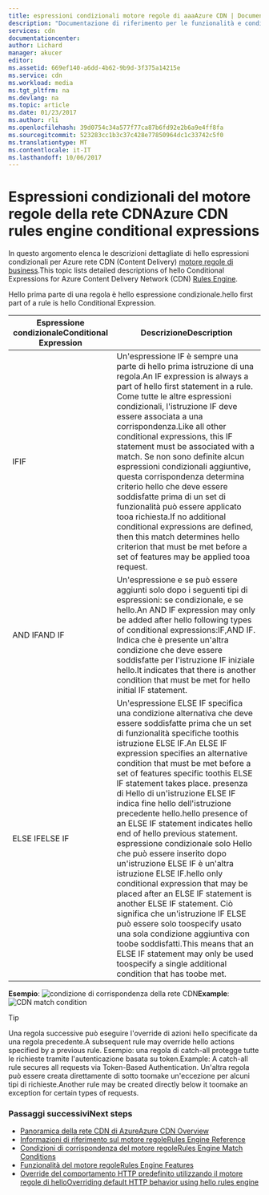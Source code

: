 ```yaml
---
title: espressioni condizionali motore regole di aaaAzure CDN | Documenti Microsoft
description: "Documentazione di riferimento per le funzionalità e condizioni di corrispondenza del motore regole della rete CDN di Azure."
services: cdn
documentationcenter: 
author: Lichard
manager: akucer
editor: 
ms.assetid: 669ef140-a6dd-4b62-9b9d-3f375a14215e
ms.service: cdn
ms.workload: media
ms.tgt_pltfrm: na
ms.devlang: na
ms.topic: article
ms.date: 01/23/2017
ms.author: rli
ms.openlocfilehash: 39d0754c34a577f77ca87b6fd92e2b6a9e4ff8fa
ms.sourcegitcommit: 523283cc1b3c37c428e77850964dc1c33742c5f0
ms.translationtype: MT
ms.contentlocale: it-IT
ms.lasthandoff: 10/06/2017
---
```

# <a name="azure-cdn-rules-engine-conditional-expressions"></a><span data-ttu-id="254e8-103">Espressioni condizionali del motore regole della rete CDN</span><span class="sxs-lookup"><span data-stu-id="254e8-103">Azure CDN rules engine conditional expressions</span></span>
<span data-ttu-id="254e8-104">In questo argomento elenca le descrizioni dettagliate di hello espressioni condizionali per Azure rete CDN (Content Delivery) [motore regole di business](cdn-rules-engine.md).</span><span class="sxs-lookup"><span data-stu-id="254e8-104">This topic lists detailed descriptions of hello Conditional Expressions for Azure Content Delivery Network (CDN) [Rules Engine](cdn-rules-engine.md).</span></span>

<span data-ttu-id="254e8-105">Hello prima parte di una regola è hello espressione condizionale.</span><span class="sxs-lookup"><span data-stu-id="254e8-105">hello first part of a rule is hello Conditional Expression.</span></span>

<span data-ttu-id="254e8-106">Espressione condizionale</span><span class="sxs-lookup"><span data-stu-id="254e8-106">Conditional Expression</span></span> | <span data-ttu-id="254e8-107">Descrizione</span><span class="sxs-lookup"><span data-stu-id="254e8-107">Description</span></span>
-----------------------|-------------
<span data-ttu-id="254e8-108">IF</span><span class="sxs-lookup"><span data-stu-id="254e8-108">IF</span></span> | <span data-ttu-id="254e8-109">Un'espressione IF è sempre una parte di hello prima istruzione di una regola.</span><span class="sxs-lookup"><span data-stu-id="254e8-109">An IF expression is always a part of hello first statement in a rule.</span></span> <span data-ttu-id="254e8-110">Come tutte le altre espressioni condizionali, l'istruzione IF deve essere associata a una corrispondenza.</span><span class="sxs-lookup"><span data-stu-id="254e8-110">Like all other conditional expressions, this IF statement must be associated with a match.</span></span> <span data-ttu-id="254e8-111">Se non sono definite alcun espressioni condizionali aggiuntive, questa corrispondenza determina criterio hello che deve essere soddisfatte prima di un set di funzionalità può essere applicato tooa richiesta.</span><span class="sxs-lookup"><span data-stu-id="254e8-111">If no additional conditional expressions are defined, then this match determines hello criterion that must be met before a set of features may be applied tooa request.</span></span>
<span data-ttu-id="254e8-112">AND IF</span><span class="sxs-lookup"><span data-stu-id="254e8-112">AND IF</span></span> | <span data-ttu-id="254e8-113">Un'espressione e se può essere aggiunti solo dopo i seguenti tipi di espressioni: se condizionale, e se hello.</span><span class="sxs-lookup"><span data-stu-id="254e8-113">An AND IF expression may only be added after hello following types of conditional expressions:IF,AND IF.</span></span> <span data-ttu-id="254e8-114">Indica che è presente un'altra condizione che deve essere soddisfatte per l'istruzione IF iniziale hello.</span><span class="sxs-lookup"><span data-stu-id="254e8-114">It indicates that there is another condition that must be met for hello initial IF statement.</span></span>
<span data-ttu-id="254e8-115">ELSE IF</span><span class="sxs-lookup"><span data-stu-id="254e8-115">ELSE IF</span></span>| <span data-ttu-id="254e8-116">Un'espressione ELSE IF specifica una condizione alternativa che deve essere soddisfatte prima che un set di funzionalità specifiche toothis istruzione ELSE IF.</span><span class="sxs-lookup"><span data-stu-id="254e8-116">An ELSE IF expression specifies an alternative condition that must be met before a set of features specific toothis ELSE IF statement takes place.</span></span> <span data-ttu-id="254e8-117">presenza di Hello di un'istruzione ELSE IF indica fine hello dell'istruzione precedente hello.</span><span class="sxs-lookup"><span data-stu-id="254e8-117">hello presence of an ELSE IF statement indicates hello end of hello previous statement.</span></span> <span data-ttu-id="254e8-118">espressione condizionale solo Hello che può essere inserito dopo un'istruzione ELSE IF è un'altra istruzione ELSE IF.</span><span class="sxs-lookup"><span data-stu-id="254e8-118">hello only conditional expression that may be placed after an ELSE IF statement is another ELSE IF statement.</span></span> <span data-ttu-id="254e8-119">Ciò significa che un'istruzione IF ELSE può essere solo toospecify usato una sola condizione aggiuntiva con toobe soddisfatti.</span><span class="sxs-lookup"><span data-stu-id="254e8-119">This means that an ELSE IF statement may only be used toospecify a single additional condition that has toobe met.</span></span>

<span data-ttu-id="254e8-120">**Esempio**: ![condizione di corrispondenza della rete CDN](./media/cdn-rules-engine-reference/cdn-rules-engine-conditional-expression.png)</span><span class="sxs-lookup"><span data-stu-id="254e8-120">**Example**: ![CDN match condition](./media/cdn-rules-engine-reference/cdn-rules-engine-conditional-expression.png)</span></span>

 > [!TIP]
   > <span data-ttu-id="254e8-121">Una regola successive può eseguire l'override di azioni hello specificate da una regola precedente.</span><span class="sxs-lookup"><span data-stu-id="254e8-121">A subsequent rule may override hello actions specified by a previous rule.</span></span> <span data-ttu-id="254e8-122">Esempio: una regola di catch-all protegge tutte le richieste tramite l'autenticazione basata su token.</span><span class="sxs-lookup"><span data-stu-id="254e8-122">Example: A catch-all rule secures all requests via Token-Based Authentication.</span></span> <span data-ttu-id="254e8-123">Un'altra regola può essere creata direttamente di sotto toomake un'eccezione per alcuni tipi di richieste.</span><span class="sxs-lookup"><span data-stu-id="254e8-123">Another rule may be created directly below it toomake an exception for certain types of requests.</span></span>

### <a name="next-steps"></a><span data-ttu-id="254e8-124">Passaggi successivi</span><span class="sxs-lookup"><span data-stu-id="254e8-124">Next steps</span></span>
* [<span data-ttu-id="254e8-125">Panoramica della rete CDN di Azure</span><span class="sxs-lookup"><span data-stu-id="254e8-125">Azure CDN Overview</span></span>](cdn-overview.md)
* [<span data-ttu-id="254e8-126">Informazioni di riferimento sul motore regole</span><span class="sxs-lookup"><span data-stu-id="254e8-126">Rules Engine Reference</span></span>](cdn-rules-engine-reference.md)
* [<span data-ttu-id="254e8-127">Condizioni di corrispondenza del motore regole</span><span class="sxs-lookup"><span data-stu-id="254e8-127">Rules Engine Match Conditions</span></span>](cdn-rules-engine-reference-match-conditions.md)
* [<span data-ttu-id="254e8-128">Funzionalità del motore regole</span><span class="sxs-lookup"><span data-stu-id="254e8-128">Rules Engine Features</span></span>](cdn-rules-engine-reference-features.md)
* [<span data-ttu-id="254e8-129">Override del comportamento HTTP predefinito utilizzando il motore regole di hello</span><span class="sxs-lookup"><span data-stu-id="254e8-129">Overriding default HTTP behavior using hello rules engine</span></span>](cdn-rules-engine.md)

